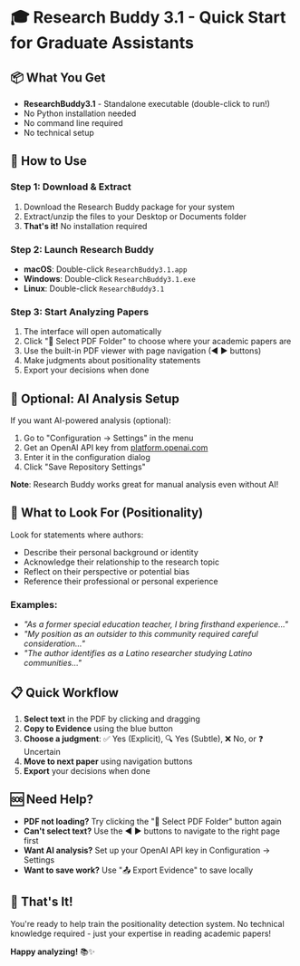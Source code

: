 # 🎓 Research Buddy 3.1 - Quick Start for Graduate Assistants

## 📦 What You Get

- **ResearchBuddy3.1** - Standalone executable (double-click to run!)
- No Python installation needed
- No command line required
- No technical setup

## 🚀 How to Use

### Step 1: Download & Extract
1. Download the Research Buddy package for your system
2. Extract/unzip the files to your Desktop or Documents folder
3. **That's it!** No installation required

### Step 2: Launch Research Buddy
- **macOS**: Double-click `ResearchBuddy3.1.app`
- **Windows**: Double-click `ResearchBuddy3.1.exe`
- **Linux**: Double-click `ResearchBuddy3.1`

### Step 3: Start Analyzing Papers
1. The interface will open automatically
2. Click "📁 Select PDF Folder" to choose where your academic papers are
3. Use the built-in PDF viewer with page navigation (◀ ▶ buttons)
4. Make judgments about positionality statements
5. Export your decisions when done

## 🔧 Optional: AI Analysis Setup

If you want AI-powered analysis (optional):
1. Go to "Configuration → Settings" in the menu
2. Get an OpenAI API key from [platform.openai.com](https://platform.openai.com/account/api-keys)
3. Enter it in the configuration dialog
4. Click "Save Repository Settings"

**Note**: Research Buddy works great for manual analysis even without AI!

## 🎯 What to Look For (Positionality)

Look for statements where authors:
- Describe their personal background or identity
- Acknowledge their relationship to the research topic
- Reflect on their perspective or potential bias
- Reference their professional or personal experience

### Examples:
- *"As a former special education teacher, I bring firsthand experience..."*
- *"My position as an outsider to this community required careful consideration..."*
- *"The author identifies as a Latino researcher studying Latino communities..."*

## 📋 Quick Workflow

1. **Select text** in the PDF by clicking and dragging
2. **Copy to Evidence** using the blue button
3. **Choose a judgment**: ✅ Yes (Explicit), 🔍 Yes (Subtle), ❌ No, or ❓ Uncertain
4. **Move to next paper** using navigation buttons
5. **Export** your decisions when done

## 🆘 Need Help?

- **PDF not loading?** Try clicking the "📁 Select PDF Folder" button again
- **Can't select text?** Use the ◀ ▶ buttons to navigate to the right page first  
- **Want AI analysis?** Set up your OpenAI API key in Configuration → Settings
- **Want to save work?** Use "📤 Export Evidence" to save locally

## 🎉 That's It!

You're ready to help train the positionality detection system. No technical knowledge required - just your expertise in reading academic papers!

**Happy analyzing!** 📚✨